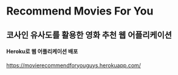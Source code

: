 # Recommend Movies For You

## 코사인 유사도를 활용한 영화 추천 웹 어플리케이션
#### Heroku로 웹 어플리케이션 배포

https://movierecommendforyouguys.herokuapp.com/
